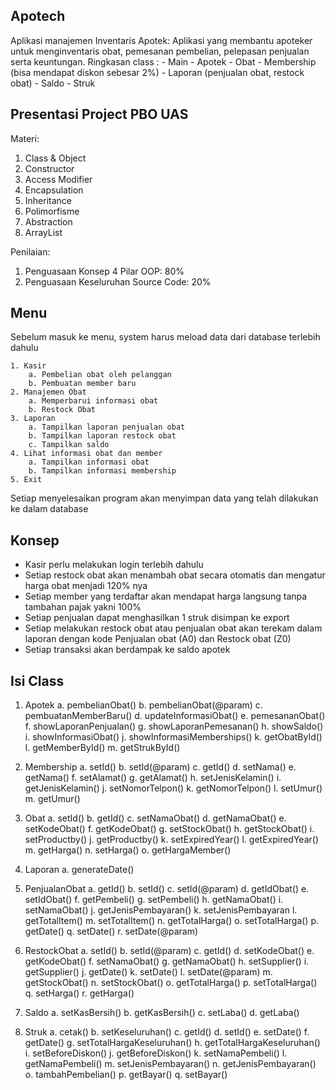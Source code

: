 
## Apotech
Aplikasi manajemen Inventaris Apotek: Aplikasi yang membantu apoteker untuk menginventaris obat, pemesanan pembelian, pelepasan penjualan serta keuntungan. Ringkasan class :
    - Main
    - Apotek
    - Obat
    - Membership (bisa mendapat diskon sebesar 2%)
    - Laporan (penjualan obat, restock obat)
    - Saldo
    - Struk

## Presentasi Project PBO UAS

Materi: 
1. Class & Object
2. Constructor
3. Access Modifier
4. Encapsulation
5. Inheritance
6. Polimorfisme
7. Abstraction
8. ArrayList

Penilaian: 
1. Penguasaan Konsep 4 Pilar OOP: 80%
2. Penguasaan Keseluruhan Source Code: 20%

## Menu
Sebelum masuk ke menu, system harus meload data dari database terlebih dahulu

    1. Kasir
        a. Pembelian obat oleh pelanggan
        b. Pembuatan member baru
    2. Manajemen Obat
        a. Memperbarui informasi obat
        b. Restock Obat
    3. Laporan 
        a. Tampilkan laporan penjualan obat
        b. Tampilkan laporan restock obat
        c. Tampilkan saldo
    4. Lihat informasi obat dan member
        a. Tampilkan informasi obat
        b. Tampilkan informasi membership
    5. Exit

Setiap menyelesaikan program akan menyimpan data yang telah dilakukan ke dalam database
## Konsep
- Kasir perlu melakukan login terlebih dahulu
- Setiap restock obat akan menambah obat secara otomatis dan mengatur harga obat menjadi 120% nya
- Setiap member yang terdaftar akan mendapat harga langsung tanpa tambahan pajak yakni 100%
- Setiap penjualan dapat menghasilkan 1 struk disimpan ke export
- Setiap melakukan restock obat atau penjualan obat akan terekam dalam laporan dengan kode Penjualan obat (A0) dan Restock obat (Z0)
- Setiap transaksi akan berdampak ke saldo apotek

## Isi Class

1. Apotek
    a. pembelianObat()
    b. pembelianObat(@param)
    c. pembuatanMemberBaru()
    d. updateInformasiObat()
    e. pemesananObat()
    f. showLaporanPenjualan()
    g. showLaporanPemesanan()
    h. showSaldo()
    i. showInformasiObat()
    j. showInformasiMemberships()
    k. getObatById()
    l. getMemberById()
    m. getStrukById()

2. Membership
    a. setId()
    b. setId(@param)
    c. getId()
    d. setNama()
    e. getNama()
    f. setAlamat()
    g. getAlamat()
    h. setJenisKelamin()
    i. getJenisKelamin()
    j. setNomorTelpon()
    k. getNomorTelpon()
    l. setUmur()
    m. getUmur()

3. Obat
    a. setId()
    b. getId()
    c. setNamaObat()
    d. getNamaObat()
    e. setKodeObat()
    f. getKodeObat()
    g. setStockObat()
    h. getStockObat()
    i. setProductby()
    j. getProductby()
    k. setExpiredYear()
    l. getExpiredYear()
    m. getHarga()
    n. setHarga()
    o. getHargaMember()

4. Laporan
   a. generateDate()

5. PenjualanObat
    a. getId()
    b. setId()
    c. setId(@param)
    d. getIdObat()
    e. setIdObat()
    f. getPembeli()
    g. setPembeli()
    h. getNamaObat()
    i. setNamaObat()
    j. getJenisPembayaran()
    k. setJenisPembayaran
    l. getTotalItem()
    m. setTotalItem()
    n. getTotalHarga()
    o. setTotalHarga()
    p. getDate()
    q. setDate()
    r. setDate(@param)

6. RestockObat
    a. setId()
    b. setId(@param)
    c. getId()
    d. setKodeObat()
    e. getKodeObat()
    f. setNamaObat()
    g. getNamaObat()
    h. setSupplier()
    i. getSupplier()
    j. getDate()
    k. setDate()
    l. setDate(@param)
    m. getStockObat()
    n. setStockObat()
    o. getTotalHarga()
    p. setTotalHarga()
    q. setHarga()
    r. getHarga()

7. Saldo
    a. setKasBersih()
    b. getKasBersih()
    c. setLaba()
    d. getLaba()

8. Struk
    a. cetak()
    b. setKeseluruhan()
    c. getId()
    d. setId()
    e. setDate()
    f. getDate()
    g. setTotalHargaKeseluruhan()
    h. getTotalHargaKeseluruhan()
    i. setBeforeDiskon()
    j. getBeforeDiskon()
    k. setNamaPembeli()
    l. getNamaPembeli()
    m. setJenisPembayaran()
    n. getJenisPembayaran()
    o. tambahPembelian()
    p. getBayar()
    q. setBayar()